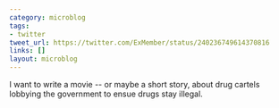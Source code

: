 ```yaml
---
category: microblog
tags:
- twitter
tweet_url: https://twitter.com/ExMember/status/240236749614370816
links: []
layout: microblog
---
```

I want to write a movie -- or maybe a short story, about drug cartels lobbying the government to ensue drugs stay illegal.
